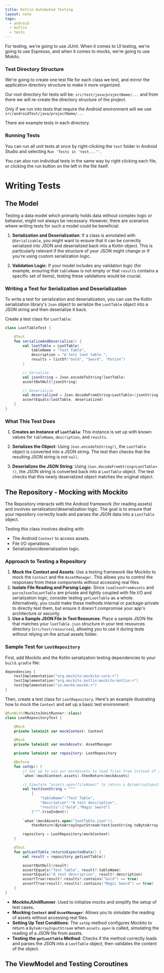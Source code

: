 ```yaml
---
title: Kotlin Automated Testing
layout: note
tags:
  - android
  - kotlin
  - tests
---
```


For testing, we're going to use JUnit. When it comes to UI testing, we're going to use Espresso, and when it comes to mocks, we're going to use Mokito.

### Test Directory Structure

We're going to create one test file for each class we test, and mirror the application directory structure to make it more organized.

Our root directory for tests will be: `src/test/java/projectName/...` and from there we will re-create the directory structure of the project.

Only if we run into tests that require the Android environment will we use `src/androidTest/java/projectName/...`

There are example tests in each directory.

### Running Tests

You can run all unit tests at once by right-clicking the `test` folder in Android Studio and selecting `Run 'Tests in 'test...''`.

You can also run individual tests in the same way by right clicking each file, or clicking the run button on the left in the file itself.

# Writing Tests

## The Model

Testing a data model which primarily holds data without complex logic or behavior, might not always be necessary. However, there are scenarios where writing tests for such a model could be beneficial:

1. **Serialization and Deserialization**: If a class is annotated with `@Serializable`, you might want to ensure that it can be correctly serialized into JSON and deserialized back into a Kotlin object. This is particularly relevant if the structure of your JSON might change or if you're using custom serialization logic.

2. **Validation Logic**: If your model includes any validation logic (for example, ensuring that `tableName` is not empty or that `results` contains a specific set of items), testing these validations would be crucial.

### Writing a Test for Serialization and Deserialization

To write a test for serialization and deserialization, you can use the Kotlin serialization library's `Json` object to serialize the `LootTable` object into a JSON string and then deserialize it back. 

Create a test class for `LootTable`:

```kotlin
class LootTableTest {

    @Test
    fun serializeAndDeserialize() {
        val lootTable = LootTable(
            tableName = "Test Table",
            description = "A test loot table.",
            results = listOf("Gold", "Sword", "Potion")
        )

        // Serialize
        val jsonString = Json.encodeToString(lootTable)
        assertNotNull(jsonString)

        // Deserialize
        val deserialized = Json.decodeFromString<LootTable>(jsonString)
        assertEquals(lootTable, deserialized)
    }
}
```

### What This Test Does

1. **Creates an Instance of `LootTable`**: This instance is set up with known values for `tableName`, `description`, and `results`.

2. **Serializes the Object**: Using `Json.encodeToString()`, the `LootTable` object is converted into a JSON string. The test then checks that the resulting JSON string is not `null`.

3. **Deserializes the JSON String**: Using `Json.decodeFromString<LootTable>()`, the JSON string is converted back into a `LootTable` object. The test checks that this newly deserialized object matches the original object.

## The Repository - Mocking with Mockito

The Repository interacts with the Android framework (for reading assets) and involves serialization/deserialization logic. The goal is to ensure that your repository correctly loads and parses the JSON data into a `LootTable` object.

Testing this class involves dealing with:
- The Android `Context` to access assets.
- File I/O operations.
- Serialization/deserialization logic.

### Approach to Testing a Repository

1. **Mock the Context and Assets**: Use a testing framework like Mockito to mock the `Context` and the `AssetManager`. This allows you to control the responses from these components without accessing real files.
2. **Isolate File Reading and Parsing Logic**: Since `loadJsonFromAssets` and `parseJsonToLootTable` are private and tightly coupled with file I/O and serialization logic, consider testing `getLootTable` as a whole. Alternatively, you could make these methods internal or package-private to directly test them, but ensure it doesn't compromise your app's architecture or security.
3. **Use a Sample JSON File in Test Resources**: Place a sample JSON file that matches your `lootTable.json` structure in your test resources directory (`src/test/resources`), allowing you to use it during tests without relying on the actual assets folder.

### Sample Test for `LootRepository`

First, add Mockito and the Kotlin serialization testing dependencies to your `build.gradle` file:

```kotlin
dependencies {  
	testImplementation("org.mockito:mockito-core:+")  
	testImplementation("org.mockito.kotlin:mockito-kotlin:+")  
	testImplementation("io.mockk:mockk:+")  
}
```

Then, create a test class for `LootRepository`. Here's an example illustrating how to mock the `Context` and set up a basic test environment:

```kotlin
@RunWith(MockitoJUnitRunner::class)
class LootRepositoryTest {

    @Mock
    private lateinit var mockContext: Context

    @Mock
    private lateinit var mockAssets: AssetManager

    private lateinit var repository: LootRepository

    @Before
    fun setUp() {
        // Set up to use our mockAssets to load files from instead of actual files.
        `when`(mockContext.assets).thenReturn(mockAssets)

        // Simulate "assets.open(fileName)" to return a ByteArrayInputStream based on a test JSON string
        val testJsonString = """
	        {
		        "tableName":"Test Table",
		        "description":"A test description",
		        "results":["Gold","Magic Sword"]
		    }""".trimIndent()
        
        `when`(mockAssets.open("lootTable.json")).
	        thenReturn(ByteArrayInputStream(testJsonString.toByteArray()))

        repository = LootRepository(mockContext)
    }

    @Test
    fun getLootTable_returnsExpectedData() {
        val result = repository.getLootTable()

        assertNotNull(result)
        assertEquals("Test Table", result?.tableName)
        assertEquals("A test description", result?.description)
        assertTrue(result?.results?.contains("Gold") == true)
        assertTrue(result?.results?.contains("Magic Sword") == true)
    }
}
```

- **MockitoJUnitRunner**: Used to initialize mocks and simplify the setup of test cases.
- **Mocking `Context` and `AssetManager`**: Allows you to simulate the reading of assets without accessing real files.
- **Setting Up Test Conditions**: The `setUp` method configures Mockito to return a `ByteArrayInputStream` when `assets.open` is called, simulating the reading of a JSON file from assets.
- **Testing the `getLootTable` Method**: Checks if the method correctly loads and parses the JSON into a `LootTable` object, then validates the content of the object.

## The ViewModel and Testing Coroutines



